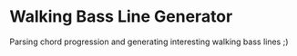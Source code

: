 # Walking Bass Line Generator

Parsing chord progression and generating interesting walking bass lines ;)
